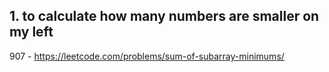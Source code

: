 ## 1. to calculate how many numbers are smaller on my left

907 - https://leetcode.com/problems/sum-of-subarray-minimums/

